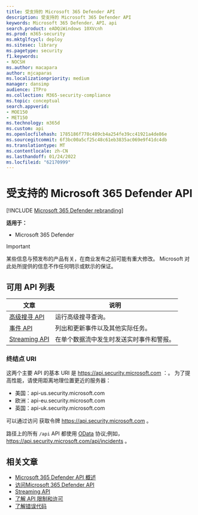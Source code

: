 ```yaml
---
title: 受支持的 Microsoft 365 Defender API
description: 受支持的 Microsoft 365 Defender API
keywords: Microsoft 365 Defender、API、api
search.product: eADQiWindows 10XVcnh
ms.prod: m365-security
ms.mktglfcycl: deploy
ms.sitesec: library
ms.pagetype: security
f1.keywords:
- NOCSH
ms.author: macapara
author: mjcaparas
ms.localizationpriority: medium
manager: dansimp
audience: ITPro
ms.collection: M365-security-compliance
ms.topic: conceptual
search.appverid:
- MOE150
- MET150
ms.technology: m365d
ms.custom: api
ms.openlocfilehash: 1785186f778c489cb4a254fe39cc41921a4de86e
ms.sourcegitcommit: 6f3bc00a5cf25c48c61eb3835ac069e9f41dc4db
ms.translationtype: MT
ms.contentlocale: zh-CN
ms.lasthandoff: 01/24/2022
ms.locfileid: "62170999"
---
```

# <a name="supported-microsoft-365-defender-apis"></a>受支持的 Microsoft 365 Defender API 

[!INCLUDE [Microsoft 365 Defender rebranding](../includes/microsoft-defender.md)]

**适用于：**
- Microsoft 365 Defender

> [!IMPORTANT]
> 某些信息与预发布的产品有关，在商业发布之前可能有重大修改。 Microsoft 对此处所提供的信息不作任何明示或默示的保证。

## <a name="list-of-available-apis"></a>可用 API 列表

文章 | 说明
-|-
[高级搜寻 API](api-advanced-hunting.md) | 运行高级搜寻查询。
[事件 API](api-incident.md) | 列出和更新事件以及其他实际任务。
[Streaming API](streaming-api.md) | 在单个数据流中发生时发送实时事件和警报。

### <a name="endpoint-uris"></a>终结点 URI

这两个主要 API 的基本 URI 是 https://api.security.microsoft.com ：。 为了提高性能，请使用距离地理位置更近的服务器：

- 美国：api-us.security.microsoft.com
- 欧洲：api-eu.security.microsoft.com
- 英国：api-uk.security.microsoft.com

可以通过访问 获取令牌 https://api.security.microsoft.com 。

路径上的所有 `/api` API 都使用 [OData](/odata/overview) 协议;例如， https://api.security.microsoft.com/api/incidents 。

## <a name="related-articles"></a>相关文章

- [Microsoft 365 Defender API 概述](api-overview.md)
- [访问Microsoft 365 Defender API](api-access.md)
- [Streaming API](../defender-endpoint/raw-data-export.md)
- [了解 API 限制和许可](api-terms.md)
- [了解错误代码](api-error-codes.md)
